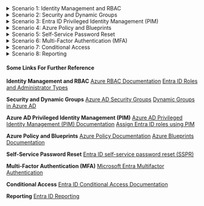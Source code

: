 <details>
<summary>Scenario 1: Identity Management and RBAC</summary>

#### Task 1: Bulk User Upload
**Steps:**
1. Prepare a CSV file with user details, including username, password, and other required attributes.
2. In the Azure Portal, go to "Entra ID."
3. Select "Users" and then "New user."
4. Choose "Bulk add" and upload the prepared CSV file.
5. Review the users to ensure successful creation.

#### Task 2: User Creation
**Steps:**
1. In the Azure Portal, go to "Entra ID."
2. Navigate to "Users" and select "New user."
3. Create 15 users with appropriate details.
4. Assign each user to one of the three Resource Groups using "Assigned Resource Groups" in the user's profile.

#### Task 3: Role Assignments
**Contributor Role:**
1. Go to each Resource Group's "Access control (IAM)" section.
2. Click on "Add role assignment."
3. Choose the "Contributor" role and add the respective users.

**Virtual Machine Contributor Role:**
1. Navigate to the virtual machine or Resource Group level.
2. Access "Access control (IAM)" and click on "Add role assignment."
3. Choose the "Virtual Machine Contributor" role and add the respective users.

**Reader Role for Monitoring:**
1. Go to the monitoring resource level.
2. In "Access control (IAM)," click on "Add role assignment."
3. Choose the "Reader" role and assign users.

**RBAC for Entra ID:**
1. Identify the specific roles needed for Entra ID, such as VM login, Owner, or an equally privileged role.
2. Go to the respective resources (e.g., VMs, Resource Groups).
3. Access "Access control (IAM)" and click on "Add role assignment."
4. Assign the identified roles to Entra ID.

**Note:** Verify that users have the appropriate permissions by testing VM logins and managing resources.
</details>

<details>
<summary>Scenario 2: Security and Dynamic Groups</summary>

#### Task 1: Security Group Creation
**Steps:**
1. In the Azure Portal, go to "Entra ID."
2. Navigate to "Groups" and select "New group."
3. Choose "Security" as the group type and name it "Data Uploaders."
4. Add users from the Temp, Warehouse, and R&D Departments to this group.
5. Save the changes.

**Assign Roles for Storage Blob Data Contributor:**
1. Go to the "Access control (IAM)" section of Storage Accounts in UK South and UK West.
2. Click on "Add role assignment."
3. Choose "Storage Blob Data Contributor" role.
4. Add the "Data Uploaders" security group as a member.

#### Task 2: Dynamic Group Creation
**Steps:**
1. In the Azure Portal, go to "Entra ID."
2. Navigate to "Groups" and select "New group."
3. Choose "Security" as the group type and name it "VM Logins."
4. Select "Dynamic user members."
5. Define the dynamic group rules based on specific attributes like department or job title for users in the R&D, Product-Oversight, and Temp Departments.
6. Save the changes.

**Assign Roles for VM Logins:**
1. Go to the resources (e.g., VMs) where you want to assign log-in permissions.
2. In "Access control (IAM)," click on "Add role assignment."
3. Choose the roles necessary for VM logins.
4. Add the "VM Logins" dynamic group as a member.

**Note:** Validate the dynamic group membership to ensure users are correctly included based on specified attributes.
</details>

<details>
<summary>Scenario 3: Entra ID Privileged Identity Management (PIM)</summary>

#### Task 1: PIM Activation and Role Assignment
**Steps:**
1. In the Azure Portal, navigate to "Entra ID" and select "Privileged Identity Management."
2. Click on "Get started" to activate PIM.
3. In PIM, go to "Roles" and create "Eligible roles" for Users in HR and Management Departments.
   - Assign the "Global Administrator" role as an eligible role.
4. Create a group named "R&D, Product-Oversight, Temp - Owners."
   - Assign the "Owner" role as an eligible role for this group.
   - Add users from R&D, Product-Oversight, and Temp Departments to this group.
5. Create a group named "Reception, HR, Sabre - Helpdesk Admins."
   - Assign the "Helpdesk Administrator" role as a permanent role for this group.
   - Add users from Reception, HR, and Sabre Departments to this group.

**Note:** PIM allows for just-in-time privileged access, so activation might involve time-based assignments based on user approval.
</details>

<details>
<summary>Scenario 4: Azure Policy and Blueprints</summary>

#### Task 1: Azure Policy
**Steps:**
1. In the Azure Portal, navigate to "Policy."
2. Click on "Definitions" and create a new policy definition.
   - Set conditions for basic compliance, e.g., requiring a specific tag on resources.
3. Go to "Assignments" and assign the policy to the "Projects" Resource Group.

#### Task 2: Azure Blueprint
**Steps:**
1. In the Azure Portal, navigate to "Blueprints" and create a new Azure Blueprint.
2. Add predefined policies to the blueprint. For example, include policies related to resource tagging.
3. Assign the blueprint to each Resource Group.
   - During the assignment, configure parameters and settings specific to each Resource Group.

**Note:** Azure Blueprints provide a way to package policies, role assignments, and resource templates together for consistent deployment across environments.
</details>

<details>
<summary>Scenario 5: Self-Service Password Reset</summary>

#### Task 1: Enable Self-Service Password Reset
**Steps:**
1. In the Azure Portal, go to "Entra ID."
2. Navigate to "Security" and then "Authentication methods."
3. Under "Self-service password reset," configure the settings for all Users.
   - Specify the authentication methods (e.g., email, phone) and the number of methods required for reset.
   - Configure the registration policy.
4. Save the changes.

#### Task 2: Test the Self-Service Password Reset Process
**Steps:**
1. Open a private or incognito browser window.
2. Go to the Entra ID self-service password reset portal.
3. Follow the prompts to verify identity and reset the password.
4. Log in using the new password to confirm the reset was successful.

**Note:** It's essential to communicate the self-service password reset process to Users, including the steps and any authentication requirements.
</details>

<details>
<summary>Scenario 6: Multi-Factor Authentication (MFA)</summary>

#### Task 1: Enable MFA
**Steps:**
1. In the Azure Portal, go to "Entra ID."
2. Navigate to "Security" and then "Authentication methods."
3. Under "Multi-Factor Authentication," configure the MFA settings.
   - Select the Users in Sales, HR, and Management.
   - Enable MFA for the selected Users.
4. Save the changes.

#### Task 2: Test MFA Sign-in
**Steps:**
1. Log out of any existing sessions for Users in Sales, HR, and Management.
2. Attempt to sign in to Entra ID for one of the configured Users.
3. Complete the MFA verification process using the configured methods (e.g., mobile app, phone call).
4. Ensure successful sign-in after MFA verification.

**Note:** Communicate the MFA implementation to Users and provide guidance on the verification process.
</details>

<details>
<summary>Scenario 7: Conditional Access</summary>

#### Task 1: Conditional Access Policies
**Steps:**
1. In the Azure Portal, go to "Entra ID."
2. Navigate to "Security" and then "Conditional Access."
3. Create a new conditional access policy.
   - Name: MFA for UK Regions
   - Assignments:
      - Users and groups: Select Users in UK South, UK West, and West Europe.
      - Devices platforms: Exclude Windows devices and Android devices.
      - Conditions: Include any compromised devices.
   - Access controls:
      - Grant: Require multi-factor authentication.
4. Enable and enforce the conditional access policy.

#### Task 2: Implement Conditional Access Policy
**Steps:**
1. After creating the policy, ensure it is enabled.
2. Test the conditional access policy by signing in with a User account from UK South, UK West, or West Europe.
3. Verify that MFA is enforced for sign-in attempts from non-compliant devices or compromised devices.

**Note:** Communicate the conditional access policy changes to affected Users and provide guidance on compliance.
</details>

<details>
<summary>Scenario 8: Reporting</summary>

#### Task 1: User Activity and PIM Access Reports
**Steps:**
1. In the Azure Portal, navigate to "Entra ID."
2. Under "Monitoring," go to "Audit logs" for user activity reports.
   - Customize the report based on the required time range, users, and activities.
3. Analyze the user activity reports to identify any suspicious or critical activities.
4. For PIM access reports:
   - Go to "Entra ID Privileged Identity Management."
   - Access "Audit history" for a detailed view of privileged role assignments.
5. Review and analyze PIM access reports for any irregular or unauthorized access to privileged roles.
6. Document any findings or take necessary actions based on the audit reports.

**Note:** Regularly perform these tasks to ensure continuous monitoring of user activity and privileged access.
</details>

#### Some Links For Further Reference

**Identity Management and RBAC**
[Azure RBAC Documentation](https://learn.microsoft.com/en-us/azure/role-based-access-control/overview)
[Entra ID Roles and Administrator Types](https://learn.microsoft.com/en-us/entra/fundamentals/whatis)

**Security and Dynamic Groups**
[Azure AD Security Groups](https://learn.microsoft.com/en-us/entra/fundamentals/concept-learn-about-groups)
[Dynamic Groups in Azure AD](https://learn.microsoft.com/en-us/entra/identity/users/groups-dynamic-membership)

**Azure AD Privileged Identity Management (PIM)**
[Azure AD Privileged Identity Management (PIM) Documentation](https://learn.microsoft.com/en-us/entra/id-governance/privileged-identity-management/pim-configure)
[Assign Entra ID roles using PIM](https://learn.microsoft.com/en-us/entra/id-governance/privileged-identity-management/pim-resource-roles-assign-roles)

**Azure Policy and Blueprints**
[Azure Policy Documentation](https://learn.microsoft.com/en-us/azure/governance/policy/overview)
[Azure Blueprints Documentation](https://learn.microsoft.com/en-us/azure/governance/blueprints/overview)

**Self-Service Password Reset**
[Entra ID self-service password reset (SSPR)](https://learn.microsoft.com/en-us/entra/identity/authentication/tutorial-enable-sspr)

**Multi-Factor Authentication (MFA)**
[Microsoft Entra Multifactor Authentication](https://learn.microsoft.com/en-us/entra/identity/authentication/concept-mfa-howitworks)

**Conditional Access**
[Entra ID Conditional Access Documentation](https://learn.microsoft.com/en-us/entra/identity/conditional-access/overview)

**Reporting**
[Entra ID Reporting](https://learn.microsoft.com/en-us/entra/id-governance/identity-governance-overview)
